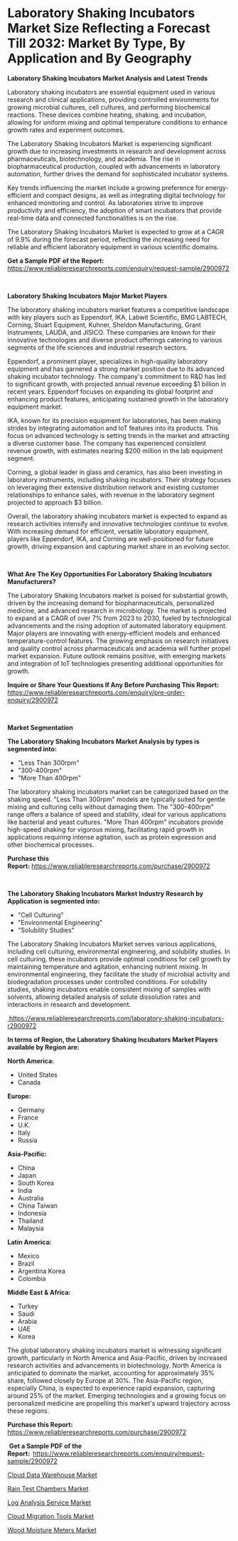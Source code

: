 <p><h1>Laboratory Shaking Incubators Market Size Reflecting a Forecast Till 2032: Market By Type, By Application and By Geography</h1></p><p><strong>Laboratory Shaking Incubators Market Analysis and Latest Trends</strong></p>
<p><p>Laboratory shaking incubators are essential equipment used in various research and clinical applications, providing controlled environments for growing microbial cultures, cell cultures, and performing biochemical reactions. These devices combine heating, shaking, and incubation, allowing for uniform mixing and optimal temperature conditions to enhance growth rates and experiment outcomes. </p><p>The Laboratory Shaking Incubators Market is experiencing significant growth due to increasing investments in research and development across pharmaceuticals, biotechnology, and academia. The rise in biopharmaceutical production, coupled with advancements in laboratory automation, further drives the demand for sophisticated incubator systems. </p><p>Key trends influencing the market include a growing preference for energy-efficient and compact designs, as well as integrating digital technology for enhanced monitoring and control. As laboratories strive to improve productivity and efficiency, the adoption of smart incubators that provide real-time data and connected functionalities is on the rise. </p><p>The Laboratory Shaking Incubators Market is expected to grow at a CAGR of 9.9% during the forecast period, reflecting the increasing need for reliable and efficient laboratory equipment in various scientific domains.</p></p>
<p><strong>Get a Sample PDF of the Report:&nbsp;</strong> <a href="https://www.reliableresearchreports.com/enquiry/request-sample/2900972?utm_campaign=48&utm_medium=2&utm_source=Github&utm_content=ia&utm_term=16032025&utm_id=laboratory-shaking-incubators">https://www.reliableresearchreports.com/enquiry/request-sample/2900972</a></p>
<p>&nbsp;</p>
<p><strong>Laboratory Shaking Incubators Major Market Players</strong></p>
<p><p>The laboratory shaking incubators market features a competitive landscape with key players such as Eppendorf, IKA, Labwit Scientific, BMG LABTECH, Corning, Stuart Equipment, Kuhner, Sheldon Manufacturing, Grant Instruments, LAUDA, and JISICO. These companies are known for their innovative technologies and diverse product offerings catering to various segments of the life sciences and industrial research sectors.</p><p>Eppendorf, a prominent player, specializes in high-quality laboratory equipment and has garnered a strong market position due to its advanced shaking incubator technology. The company's commitment to R&D has led to significant growth, with projected annual revenue exceeding $1 billion in recent years. Eppendorf focuses on expanding its global footprint and enhancing product features, anticipating sustained growth in the laboratory equipment market.</p><p>IKA, known for its precision equipment for laboratories, has been making strides by integrating automation and IoT features into its products. This focus on advanced technology is setting trends in the market and attracting a diverse customer base. The company has experienced consistent revenue growth, with estimates nearing $200 million in the lab equipment segment.</p><p>Corning, a global leader in glass and ceramics, has also been investing in laboratory instruments, including shaking incubators. Their strategy focuses on leveraging their extensive distribution network and existing customer relationships to enhance sales, with revenue in the laboratory segment projected to approach $3 billion.</p><p>Overall, the laboratory shaking incubators market is expected to expand as research activities intensify and innovative technologies continue to evolve. With increasing demand for efficient, versatile laboratory equipment, players like Eppendorf, IKA, and Corning are well-positioned for future growth, driving expansion and capturing market share in an evolving sector.</p></p>
<p>&nbsp;</p>
<p><strong>What Are The Key Opportunities For Laboratory Shaking Incubators Manufacturers?</strong></p>
<p><p>The Laboratory Shaking Incubators market is poised for substantial growth, driven by the increasing demand for biopharmaceuticals, personalized medicine, and advanced research in microbiology. The market is projected to expand at a CAGR of over 7% from 2023 to 2030, fueled by technological advancements and the rising adoption of automated laboratory equipment. Major players are innovating with energy-efficient models and enhanced temperature-control features. The growing emphasis on research initiatives and quality control across pharmaceuticals and academia will further propel market expansion. Future outlook remains positive, with emerging markets and integration of IoT technologies presenting additional opportunities for growth.</p></p>
<p><strong>Inquire or Share Your Questions If Any Before Purchasing This Report:</strong> <a href="https://www.reliableresearchreports.com/enquiry/pre-order-enquiry/2900972?utm_campaign=48&utm_medium=2&utm_source=Github&utm_content=ia&utm_term=16032025&utm_id=laboratory-shaking-incubators">https://www.reliableresearchreports.com/enquiry/pre-order-enquiry/2900972</a></p>
<p>&nbsp;</p>
<p><strong>Market Segmentation</strong></p>
<p><strong>The Laboratory Shaking Incubators Market Analysis by types is segmented into:</strong></p>
<p><ul><li>"Less Than 300rpm"</li><li>"300-400rpm"</li><li>"More Than 400rpm"</li></ul></p>
<p><p>The laboratory shaking incubators market can be categorized based on the shaking speed. "Less Than 300rpm" models are typically suited for gentle mixing and culturing cells without damaging them. The "300-400rpm" range offers a balance of speed and stability, ideal for various applications like bacterial and yeast cultures. "More Than 400rpm" incubators provide high-speed shaking for vigorous mixing, facilitating rapid growth in applications requiring intense agitation, such as protein expression and other biochemical processes.</p></p>
<p><strong>Purchase this Report:&nbsp;</strong><a href="https://www.reliableresearchreports.com/purchase/2900972?utm_campaign=48&utm_medium=2&utm_source=Github&utm_content=ia&utm_term=16032025&utm_id=laboratory-shaking-incubators">https://www.reliableresearchreports.com/purchase/2900972</a></p>
<p>&nbsp;</p>
<p><strong>The Laboratory Shaking Incubators Market Industry Research by Application is segmented into:</strong></p>
<p><ul><li>"Cell Culturing"</li><li>"Environmental Engineering"</li><li>"Solubility Studies"</li></ul></p>
<p><p>The Laboratory Shaking Incubators Market serves various applications, including cell culturing, environmental engineering, and solubility studies. In cell culturing, these incubators provide optimal conditions for cell growth by maintaining temperature and agitation, enhancing nutrient mixing. In environmental engineering, they facilitate the study of microbial activity and biodegradation processes under controlled conditions. For solubility studies, shaking incubators enable consistent mixing of samples with solvents, allowing detailed analysis of solute dissolution rates and interactions in research and development.</p></p>
<p><a href="https://www.reliableresearchreports.com/laboratory-shaking-incubators-r2900972?utm_campaign=48&utm_medium=2&utm_source=Github&utm_content=ia&utm_term=16032025&utm_id=laboratory-shaking-incubators">&nbsp;https://www.reliableresearchreports.com/laboratory-shaking-incubators-r2900972</a></p>
<p><strong>In terms of Region, the Laboratory Shaking Incubators Market Players available by Region are:</strong></p>
<p>
    <p> <strong> North America: </strong>
        <ul>
            <li>United States</li>
            <li>Canada</li>
        </ul>
        </p> 
    <p> <strong> Europe: </strong>
        <ul>
            <li>Germany</li>
            <li>France</li>
            <li>U.K.</li>
            <li>Italy</li>
            <li>Russia</li>
        </ul>
        </p> 
    <p> <strong> Asia-Pacific: </strong>
        <ul>
            <li>China</li>
            <li>Japan</li>
            <li>South Korea</li>
            <li>India</li>
            <li>Australia</li>
            <li>China Taiwan</li>
            <li>Indonesia</li>
            <li>Thailand</li>
            <li>Malaysia</li>
        </ul>
        </p> 
    <p> <strong> Latin America: </strong>
        <ul>
            <li>Mexico</li>
            <li>Brazil</li>
            <li>Argentina Korea</li>
            <li>Colombia</li>
        </ul>
        </p> 
    <p> <strong> Middle East & Africa: </strong>
        <ul>
            <li>Turkey</li>
            <li>Saudi</li>
            <li>Arabia</li>
            <li>UAE</li>
            <li>Korea</li>
        </ul>
    </p>
    </p>
<p><p>The global laboratory shaking incubators market is witnessing significant growth, particularly in North America and Asia-Pacific, driven by increased research activities and advancements in biotechnology. North America is anticipated to dominate the market, accounting for approximately 35% share, followed closely by Europe at 30%. The Asia-Pacific region, especially China, is expected to experience rapid expansion, capturing around 25% of the market. Emerging technologies and a growing focus on personalized medicine are propelling this market's upward trajectory across these regions.</p></p>
<p><strong>Purchase this Report: </strong><a href="https://www.reliableresearchreports.com/purchase/2900972?utm_campaign=48&utm_medium=2&utm_source=Github&utm_content=ia&utm_term=16032025&utm_id=laboratory-shaking-incubators">https://www.reliableresearchreports.com/purchase/2900972</a></p>
<p>&nbsp;<strong>Get a Sample PDF of the Report:&nbsp;&nbsp;</strong><a href="https://www.reliableresearchreports.com/enquiry/request-sample/2900972?utm_campaign=48&utm_medium=2&utm_source=Github&utm_content=ia&utm_term=16032025&utm_id=laboratory-shaking-incubators">https://www.reliableresearchreports.com/enquiry/request-sample/2900972</a></p>
<p><strong></strong></p>
<p><p><a href="https://github.com/hutchkloor4x/Market-Research-Report-List-1/blob/main/cloud-data-warehouse-market.md?utm_campaign=48&utm_medium=2&utm_source=Github&utm_content=ia&utm_term=16032025&utm_id=laboratory-shaking-incubators">Cloud Data Warehouse Market</a></p><p><a href="https://github.com/variothonia/Market-Research-Report-List-1/blob/main/rain-test-chambers-market.md?utm_campaign=48&utm_medium=2&utm_source=Github&utm_content=ia&utm_term=16032025&utm_id=laboratory-shaking-incubators">Rain Test Chambers Market</a></p><p><a href="https://github.com/kaforarvero/Market-Research-Report-List-1/blob/main/log-analysis-service-market.md?utm_campaign=48&utm_medium=2&utm_source=Github&utm_content=ia&utm_term=16032025&utm_id=laboratory-shaking-incubators">Log Analysis Service Market</a></p><p><a href="https://github.com/berkemiars2j/Market-Research-Report-List-1/blob/main/cloud-migration-tools-market.md?utm_campaign=48&utm_medium=2&utm_source=Github&utm_content=ia&utm_term=16032025&utm_id=laboratory-shaking-incubators">Cloud Migration Tools Market</a></p><p><a href="https://github.com/lalkobrinarb/Market-Research-Report-List-1/blob/main/wood-moisture-meters-market.md?utm_campaign=48&utm_medium=2&utm_source=Github&utm_content=ia&utm_term=16032025&utm_id=laboratory-shaking-incubators">Wood Moisture Meters Market</a></p></p>